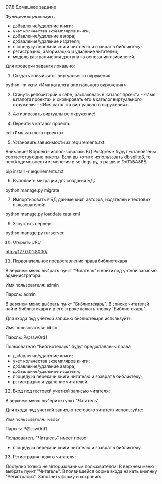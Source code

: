 D7.8 Домашнее задание

Функционал реализует:
- добавление/удаление книги;
- учет количества экземпляров книги;
- добавление/удаление автора;
- добваление/удаление издателя;
- процедуру передачи книги читателю и возврат в библиотеку;
- регистрацию, авторизацию и удаление читателей;
- модель разграничения доступа на основании привилегий.


Для проверки задания локально:

1. Создать новый катог виртуального окружения:

python -m venv <Имя каталога виртуального окружения>

2. Стянуть репозиторий к себе, распаковать в каталог проекта - <Имя каталога проекта> и скопировать его в каталог виртуального окружения - <Имя каталога виртуального окружения>.

3. Активировать виртуальное окружение!

4. Перейти в каталог проекта:

cd <Имя каталога проекта>

5. Установить зависимости из requirements.txt:

Внимание! 
В проекте использовалась БД Postgres и будут установлены соответствующие пакеты.
Если вы хотите использовать db.sqlite3, то необходимо внести изменения в settings.py,
в разделе DATABASES.

pip install -r requirements.txt

6. Выполнить миграции для создания БД:

python manage.py migrate

7. Импортировать в БД данные книг, авторов, издателей и тестовых пользователей:

python manage.py loaddata data.xml

9. Запустить сервер:

python manage.py runserver

10. Открыть URL:

http://127.0.0.1:8000/

11. Первоначальное предоставление права библиотекаря:

В верхнем меню выбрать пункт "Читатель" и войти под учтной записью администратора.

Имя пользователя: admin

Пароль: admin

В верхнем меню выбрать пункт "Библиотекарь".
В списке читателей найти Библиотекаря и в его строке нажать кнопку "Библиотекарь".

Для входа под учетной записью библиотекаря используйте:

Имя пользователя: biblio

Пароль: P@ssw0rd1

Пользователю "Библиотекарь" будут предоставлены права:
- добавление/удаление книги;
- учет количества экземпляров книги;
- добавление/удаление автора;
- добваление/удаление издателя;
- процедура передачи книги читателю и возврат в библиотеку;
- регистрацию и удаление читателей.

12. Вход под тестовой учетной записью читателя:

В верхнем меню выберите пункт "Читатель".

Для входа под учетной записью тестового читателя используйте:

Имя пользователя: reader

Пароль: P@ssw0rd1

Пользователь "Читатель" имеет право:
- процедура передачи книги читателю и возврат в библиотеку.

13. Регистрация нового читателя:

Доступно только не авторизованным пользователям!
В верхнем меню выбрать пункт "Читатель".
В появившейся форме входа нажать кнопнку "Регистрация".
Заполнить форму и сохранить.